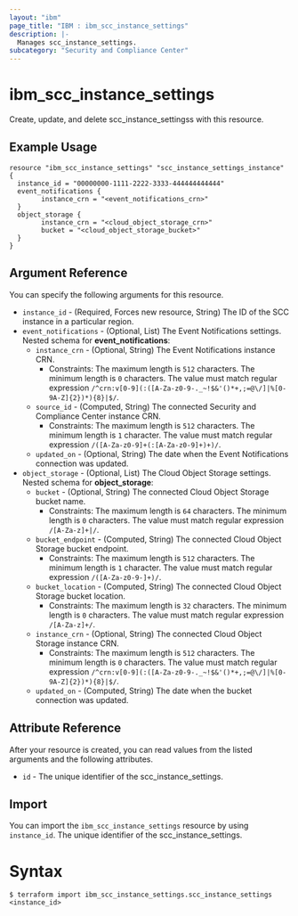 ```yaml
---
layout: "ibm"
page_title: "IBM : ibm_scc_instance_settings"
description: |-
  Manages scc_instance_settings.
subcategory: "Security and Compliance Center"
---
```


# ibm_scc_instance_settings

Create, update, and delete scc_instance_settingss with this resource.

## Example Usage

```hcl
resource "ibm_scc_instance_settings" "scc_instance_settings_instance" {
  instance_id = "00000000-1111-2222-3333-444444444444"
  event_notifications {
		instance_crn = "<event_notifications_crn>"
  }
  object_storage {
		instance_crn = "<cloud_object_storage_crn>"
		bucket = "<cloud_object_storage_bucket>"
  }
}
```

## Argument Reference

You can specify the following arguments for this resource.

* `instance_id` - (Required, Forces new resource, String) The ID of the SCC instance in a particular region.
* `event_notifications` - (Optional, List) The Event Notifications settings.
Nested schema for **event_notifications**:
	* `instance_crn` - (Optional, String) The Event Notifications instance CRN.
	  * Constraints: The maximum length is `512` characters. The minimum length is `0` characters. The value must match regular expression `/^crn:v[0-9](:([A-Za-z0-9-._~!$&'()*+,;=@\/]|%[0-9A-Z]{2})*){8}|$/`.
	* `source_id` - (Computed, String) The connected Security and Compliance Center instance CRN.
	  * Constraints: The maximum length is `512` characters. The minimum length is `1` character. The value must match regular expression `/([A-Za-z0-9]+(:[A-Za-z0-9]+)+)/`.
	* `updated_on` - (Optional, String) The date when the Event Notifications connection was updated.
* `object_storage` - (Optional, List) The Cloud Object Storage settings.
Nested schema for **object_storage**:
	* `bucket` - (Optional, String) The connected Cloud Object Storage bucket name.
	  * Constraints: The maximum length is `64` characters. The minimum length is `0` characters. The value must match regular expression `/[A-Za-z]+|/`.
	* `bucket_endpoint` - (Computed, String) The connected Cloud Object Storage bucket endpoint.
	  * Constraints: The maximum length is `512` characters. The minimum length is `1` character. The value must match regular expression `/([A-Za-z0-9-]+)/`.
	* `bucket_location` - (Computed, String) The connected Cloud Object Storage bucket location.
	  * Constraints: The maximum length is `32` characters. The minimum length is `0` characters. The value must match regular expression `/[A-Za-z]+/`.
	* `instance_crn` - (Optional, String) The connected Cloud Object Storage instance CRN.
	  * Constraints: The maximum length is `512` characters. The minimum length is `0` characters. The value must match regular expression `/^crn:v[0-9](:([A-Za-z0-9-._~!$&'()*+,;=@\/]|%[0-9A-Z]{2})*){8}|$/`.
	* `updated_on` - (Computed, String) The date when the bucket connection was updated.

## Attribute Reference

After your resource is created, you can read values from the listed arguments and the following attributes.

* `id` - The unique identifier of the scc_instance_settings.

## Import

You can import the `ibm_scc_instance_settings` resource by using `instance_id`. The unique identifier of the scc_instance_settings.

# Syntax
```
$ terraform import ibm_scc_instance_settings.scc_instance_settings <instance_id>
```
